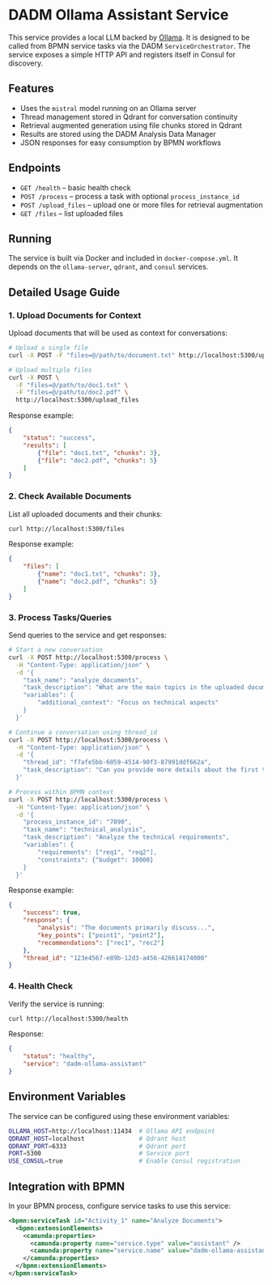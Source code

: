 # DADM Ollama Assistant Service

This service provides a local LLM backed by [Ollama](https://ollama.com/). It is designed to be called from BPMN service tasks via the DADM `ServiceOrchestrator`. The service exposes a simple HTTP API and registers itself in Consul for discovery.

## Features

- Uses the `mistral` model running on an Ollama server
- Thread management stored in Qdrant for conversation continuity
- Retrieval augmented generation using file chunks stored in Qdrant
- Results are stored using the DADM Analysis Data Manager
- JSON responses for easy consumption by BPMN workflows

## Endpoints

- `GET /health` – basic health check
- `POST /process` – process a task with optional `process_instance_id`
- `POST /upload_files` – upload one or more files for retrieval augmentation
- `GET /files` – list uploaded files

## Running

The service is built via Docker and included in `docker-compose.yml`. It depends on the `ollama-server`, `qdrant`, and `consul` services.

## Detailed Usage Guide

### 1. Upload Documents for Context

Upload documents that will be used as context for conversations:

```bash
# Upload a single file
curl -X POST -F "files=@/path/to/document.txt" http://localhost:5300/upload_files

# Upload multiple files
curl -X POST \
  -F "files=@/path/to/doc1.txt" \
  -F "files=@/path/to/doc2.pdf" \
  http://localhost:5300/upload_files
```

Response example:
```json
{
    "status": "success",
    "results": [
        {"file": "doc1.txt", "chunks": 3},
        {"file": "doc2.pdf", "chunks": 5}
    ]
}
```

### 2. Check Available Documents

List all uploaded documents and their chunks:

```bash
curl http://localhost:5300/files
```

Response example:
```json
{
    "files": [
        {"name": "doc1.txt", "chunks": 3},
        {"name": "doc2.pdf", "chunks": 5}
    ]
}
```

### 3. Process Tasks/Queries

Send queries to the service and get responses:

```bash
# Start a new conversation
curl -X POST http://localhost:5300/process \
  -H "Content-Type: application/json" \
  -d '{
    "task_name": "analyze_documents",
    "task_description": "What are the main topics in the uploaded documents?",
    "variables": {
        "additional_context": "Focus on technical aspects"
    }
  }'

# Continue a conversation using thread_id
curl -X POST http://localhost:5300/process \
  -H "Content-Type: application/json" \
  -d '{
    "thread_id": "f7afe5bb-6059-4514-90f3-87991ddf662a",
    "task_description": "Can you provide more details about the first topic?"
  }'

# Process within BPMN context
curl -X POST http://localhost:5300/process \
  -H "Content-Type: application/json" \
  -d '{
    "process_instance_id": "7890",
    "task_name": "technical_analysis",
    "task_description": "Analyze the technical requirements",
    "variables": {
        "requirements": ["req1", "req2"],
        "constraints": {"budget": 10000}
    }
  }'
```

Response example:
```json
{
    "success": true,
    "response": {
        "analysis": "The documents primarily discuss...",
        "key_points": ["point1", "point2"],
        "recommendations": ["rec1", "rec2"]
    },
    "thread_id": "123e4567-e89b-12d3-a456-426614174000"
}
```

### 4. Health Check

Verify the service is running:

```bash
curl http://localhost:5300/health
```

Response:
```json
{
    "status": "healthy",
    "service": "dadm-ollama-assistant"
}
```

## Environment Variables

The service can be configured using these environment variables:

```bash
OLLAMA_HOST=http://localhost:11434  # Ollama API endpoint
QDRANT_HOST=localhost               # Qdrant host
QDRANT_PORT=6333                    # Qdrant port
PORT=5300                           # Service port
USE_CONSUL=true                     # Enable Consul registration
```

## Integration with BPMN

In your BPMN process, configure service tasks to use this service:

```xml
<bpmn:serviceTask id="Activity_1" name="Analyze Documents">
  <bpmn:extensionElements>
    <camunda:properties>
      <camunda:property name="service.type" value="assistant" />
      <camunda:property name="service.name" value="dadm-ollama-assistant" />
    </camunda:properties>
  </bpmn:extensionElements>
</bpmn:serviceTask>
```
